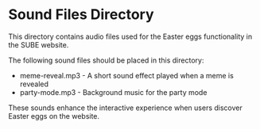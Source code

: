 # Sound Files Directory

This directory contains audio files used for the Easter eggs functionality in the SUBE website.

The following sound files should be placed in this directory:
- meme-reveal.mp3 - A short sound effect played when a meme is revealed
- party-mode.mp3 - Background music for the party mode

These sounds enhance the interactive experience when users discover Easter eggs on the website.